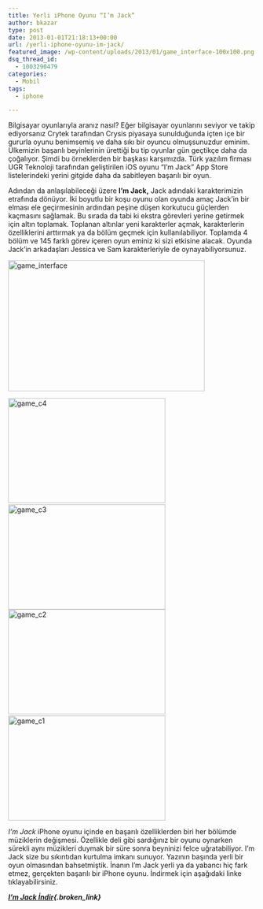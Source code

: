 ```yaml
---
title: Yerli iPhone Oyunu “I’m Jack”
author: bkazar
type: post
date: 2013-01-01T21:18:13+00:00
url: /yerli-iphone-oyunu-im-jack/
featured_image: /wp-content/uploads/2013/01/game_interface-100x100.png
dsq_thread_id:
  - 1003290479
categories:
  - Mobil
tags:
  - iphone

---
```

Bilgisayar oyunlarıyla aranız nasıl? Eğer bilgisayar oyunlarını seviyor ve takip ediyorsanız Crytek tarafından Crysis piyasaya sunulduğunda içten içe bir gururla oyunu benimsemiş ve daha sıkı bir oyuncu olmuşsunuzdur eminim. Ülkemizin başarılı beyinlerinin ürettiği bu tip oyunlar gün geçtikçe daha da çoğalıyor. Şimdi bu örneklerden bir başkası karşımızda. Türk yazılım firması UGR Teknoloji tarafından geliştirilen iOS oyunu “I’m Jack” App Store listelerindeki yerini gitgide daha da sabitleyen başarılı bir oyun.

Adından da anlaşılabileceği üzere **I’m Jack,** Jack adındaki karakterimizin etrafında dönüyor. İki boyutlu bir koşu oyunu olan oyunda amaç Jack’in bir elması ele geçirmesinin ardından peşine düşen korkutucu güçlerden kaçmasını sağlamak. Bu sırada da tabi ki ekstra görevleri yerine getirmek için altın toplamak. Toplanan altınlar yeni karakterler açmak, karakterlerin özelliklerini arttırmak ya da bölüm geçmek için kullanılabiliyor. Toplamda 4 bölüm ve 145 farklı görev içeren oyun eminiz ki sizi etkisine alacak. Oyunda Jack’in arkadaşları Jessica ve Sam karakterleriyle de oynayabiliyorsunuz.

<img class="aligncenter size-large wp-image-10311" alt="game_interface" src="https://www.murekkep.org/wp-content/uploads/2013/01/game_interface-400x266.png" width="400" height="266" srcset="https://www.murekkep.org/wp-content/uploads/2013/01/game_interface-400x266.png 400w, https://www.murekkep.org/wp-content/uploads/2013/01/game_interface-50x33.png 50w, https://www.murekkep.org/wp-content/uploads/2013/01/game_interface-125x83.png 125w, https://www.murekkep.org/wp-content/uploads/2013/01/game_interface-300x200.png 300w, https://www.murekkep.org/wp-content/uploads/2013/01/game_interface-457x305.png 457w, https://www.murekkep.org/wp-content/uploads/2013/01/game_interface.png 960w" sizes="(max-width: 400px) 100vw, 400px" /> 

<img class="wp-image-10312 alignnone" alt="game_c4" src="https://www.murekkep.org/wp-content/uploads/2013/01/game_c4-400x266.png" width="320" height="213" srcset="https://www.murekkep.org/wp-content/uploads/2013/01/game_c4-400x266.png 400w, https://www.murekkep.org/wp-content/uploads/2013/01/game_c4-50x33.png 50w, https://www.murekkep.org/wp-content/uploads/2013/01/game_c4-125x83.png 125w, https://www.murekkep.org/wp-content/uploads/2013/01/game_c4-300x200.png 300w, https://www.murekkep.org/wp-content/uploads/2013/01/game_c4-457x305.png 457w, https://www.murekkep.org/wp-content/uploads/2013/01/game_c4.png 960w" sizes="(max-width: 320px) 100vw, 320px" />      <img class="wp-image-10313 alignnone" alt="game_c3" src="https://www.murekkep.org/wp-content/uploads/2013/01/game_c3-400x266.png" width="320" height="213" srcset="https://www.murekkep.org/wp-content/uploads/2013/01/game_c3-400x266.png 400w, https://www.murekkep.org/wp-content/uploads/2013/01/game_c3-50x33.png 50w, https://www.murekkep.org/wp-content/uploads/2013/01/game_c3-125x83.png 125w, https://www.murekkep.org/wp-content/uploads/2013/01/game_c3-300x200.png 300w, https://www.murekkep.org/wp-content/uploads/2013/01/game_c3-457x305.png 457w, https://www.murekkep.org/wp-content/uploads/2013/01/game_c3.png 960w" sizes="(max-width: 320px) 100vw, 320px" /><img class="alignnone  wp-image-10314" alt="game_c2" src="https://www.murekkep.org/wp-content/uploads/2013/01/game_c2-400x266.png" width="320" height="213" srcset="https://www.murekkep.org/wp-content/uploads/2013/01/game_c2-400x266.png 400w, https://www.murekkep.org/wp-content/uploads/2013/01/game_c2-50x33.png 50w, https://www.murekkep.org/wp-content/uploads/2013/01/game_c2-125x83.png 125w, https://www.murekkep.org/wp-content/uploads/2013/01/game_c2-300x200.png 300w, https://www.murekkep.org/wp-content/uploads/2013/01/game_c2-457x305.png 457w, https://www.murekkep.org/wp-content/uploads/2013/01/game_c2.png 960w" sizes="(max-width: 320px) 100vw, 320px" />       <img class="alignnone  wp-image-10315" alt="game_c1" src="https://www.murekkep.org/wp-content/uploads/2013/01/game_c1-400x266.png" width="320" height="213" srcset="https://www.murekkep.org/wp-content/uploads/2013/01/game_c1-400x266.png 400w, https://www.murekkep.org/wp-content/uploads/2013/01/game_c1-50x33.png 50w, https://www.murekkep.org/wp-content/uploads/2013/01/game_c1-125x83.png 125w, https://www.murekkep.org/wp-content/uploads/2013/01/game_c1-300x200.png 300w, https://www.murekkep.org/wp-content/uploads/2013/01/game_c1-457x305.png 457w, https://www.murekkep.org/wp-content/uploads/2013/01/game_c1.png 960w" sizes="(max-width: 320px) 100vw, 320px" />

_I’m Jack_ iPhone oyunu içinde en başarılı özelliklerden biri her bölümde müziklerin değişmesi. Özellikle deli gibi sardığınız bir oyunu oynarken sürekli aynı müzikleri duymak bir süre sonra beyninizi felce uğratabiliyor. I’m Jack size bu sıkıntıdan kurtulma imkanı sunuyor. Yazının başında yerli bir oyun olmasından bahsetmiştik. İnanın I’m Jack yerli ya da yabancı hiç fark etmez, gerçekten başarılı bir iPhone oyunu. İndirmek için aşağıdaki linke tıklayabilirsiniz.

**_[I’m Jack İndir][1]{.broken_link}_**

 [1]: http://itunes.apple.com/tr/app/im-jack/id527879444?l=tr&ls=1&mt=8